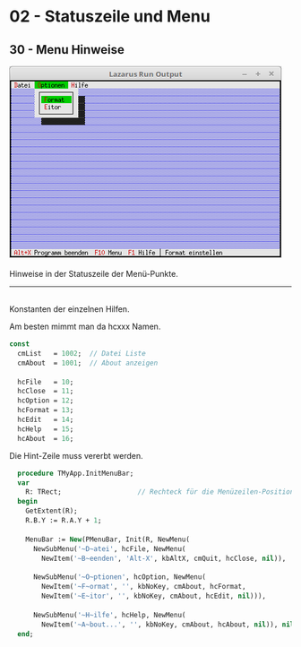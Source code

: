 # 02 - Statuszeile und Menu
## 30 - Menu Hinweise

<img src="image.png" alt="Selfhtml"><br><br>
Hinweise in der Statuszeile der Menü-Punkte.

<hr><br>
Konstanten der einzelnen Hilfen.

Am besten mimmt man da hcxxx Namen.


```pascal
const
  cmList   = 1002;  // Datei Liste
  cmAbout  = 1001;  // About anzeigen

  hcFile   = 10;
  hcClose  = 11;
  hcOption = 12;
  hcFormat = 13;
  hcEdit   = 14;
  hcHelp   = 15;
  hcAbout  = 16;
```

Die Hint-Zeile muss vererbt werden.


```pascal
  procedure TMyApp.InitMenuBar;
  var
    R: TRect;                   // Rechteck für die Menüzeilen-Position.
  begin
    GetExtent(R);
    R.B.Y := R.A.Y + 1;

    MenuBar := New(PMenuBar, Init(R, NewMenu(
      NewSubMenu('~D~atei', hcFile, NewMenu(
        NewItem('~B~eenden', 'Alt-X', kbAltX, cmQuit, hcClose, nil)),

      NewSubMenu('~O~ptionen', hcOption, NewMenu(
        NewItem('~F~ormat', '', kbNoKey, cmAbout, hcFormat,
        NewItem('~E~itor', '', kbNoKey, cmAbout, hcEdit, nil))),

      NewSubMenu('~H~ilfe', hcHelp, NewMenu(
        NewItem('~A~bout...', '', kbNoKey, cmAbout, hcAbout, nil)), nil))))));
  end;
```


